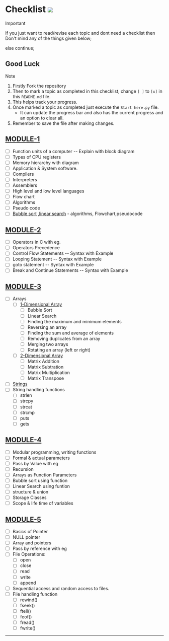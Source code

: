 # Checklist ![](https://geps.dev/progress/0?dangerColor=800000&warningColor=ff9900&successColor=006600)

> [!IMPORTANT]
> If you just want to read/revise each topic and dont need a checklist then Don't mind any of the things given below;
> 
> else continue;

## Good Luck

> [!NOTE]
> 
> 1. Firstly Fork the repository
> 2. Then to mark a topic as completed in this checklist, change `[ ]` to `[x]` in this `README.md` file.
> 3. This helps track your progress.
> 4. Once marked a topic as completed just execute the `Start here.py` file.
>     - It can update the progress bar and also has the current progress and an option to clear all.
> 5. Remember to save the file after making changes.

## [MODULE-1][1]

- [ ] Function units of a computer -- Explain with block diagram
- [ ] Types of CPU registers
- [ ] Memory hierarchy with diagram
- [ ] Application & System software.
- [ ] Compilers
- [ ] Interpreters
- [ ] Assemblers
- [ ] High level and low level languages
- [ ] Flow chart
- [ ] Algorithms
- [ ] Pseudo code
- [ ] [Bubble sort][2] ,[linear search][3] - algorithms, Flowchart,pseudocode

## [MODULE-2][4]

- [ ] Operators in C with eg.
- [ ] Operators Precedence
- [ ] Control Flow Statements -- Syntax with Example
- [ ] Looping Statement -- Syntax with Example
- [ ] goto statement -- Syntax with Example
- [ ] Break and Continue Statements -- Syntax with Example

## [MODULE-3][5]

- [ ] Arrays
  - [ ] [1-Dimensional Array][6]
    - [ ] Bubble Sort
    - [ ] Linear Search
    - [ ] Finding the maximum and minimum elements
    - [ ] Reversing an array
    - [ ] Finding the sum and average of elements
    - [ ] Removing duplicates from an array
    - [ ] Merging two arrays
    - [ ] Rotating an array (left or right)
  - [ ] [2-Dimensional Array][7]
    - [ ] Matrix Addition
    - [ ] Matrix Subtration
    - [ ] Matrix Multiplication
    - [ ] Matrix Transpose
- [ ] [Strings][8]
- [ ] String handling functions
  - [ ] strlen
  - [ ] strcpy
  - [ ] strcat
  - [ ] strcmp
  - [ ] puts
  - [ ] gets

## [MODULE-4][9]

- [ ] Modular programming, writing functions
- [ ] Formal & actual parameters
- [ ] Pass by Value with eg
- [ ] Recursion
- [ ] Arrays as Function Parameters
- [ ] Bubble sort using function
- [ ] Linear Search using funtion
- [ ] structure & union
- [ ] Storage Classes
- [ ] Scope & life time of variables

## [MODULE-5][10]

- [ ] Basics of Pointer
- [ ] NULL pointer
- [ ] Array and pointers
- [ ] Pass by reference with eg
- [ ] File Operations:
  - [ ] open
  - [ ] close
  - [ ] read
  - [ ] write
  - [ ] append
- [ ] Sequential access and random access to files.
- [ ] File handling function
  - [ ] rewind()
  - [ ] fseek()
  - [ ] ftell()
  - [ ] feof()
  - [ ] fread()
  - [ ] fwrite()

---
[1]: https://github.com/MTCodes01/C-programming/tree/main/Module%201
[2]: https://github.com/MTCodes01/C-programming/tree/main/Module%201/Bubble%20sort
[3]: https://github.com/MTCodes01/C-programming/tree/main/Module%201/Linear%20Search
[4]: https://github.com/MTCodes01/C-programming/tree/main/Module%202
[5]: https://github.com/MTCodes01/C-programming/tree/main/Module%203
[6]: https://github.com/MTCodes01/C-programming/tree/main/Module%203/Array/1D%20Array
[7]: https://github.com/MTCodes01/C-programming/tree/main/Module%203/Array/2D%20Array
[8]: https://github.com/MTCodes01/C-programming/tree/main/Module%203/Strings
[9]: https://github.com/MTCodes01/C-programming/tree/main/Module%204
[10]: https://github.com/MTCodes01/C-programming/tree/main/Module%205
